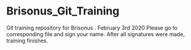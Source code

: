 # Brisonus_Git_Training
Git training repository for Brisonus . February 3rd 2020
Please go to corresponding file and sign your name.
After all signatures were made, training finishes.
